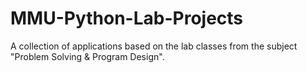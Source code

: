 # MMU-Python-Lab-Projects
A collection of applications based on the lab classes from the subject "Problem Solving &amp; Program Design".
